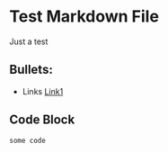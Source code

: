 # Test Markdown File
Just a test
## Bullets:

* Links [Link1](https://example.com)

## Code Block
```
some code
```